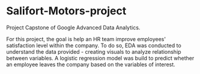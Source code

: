 # Salifort-Motors-project
Project Capstone of Google Advanced Data Analytics.

For this project, the goal is help an HR team improve employees' satisfaction level within the company. To do so, EDA was conducted to
understand the data provided - creating visuals to analyze relationship between variables. A logistic regression model was build to predict 
whether an employee leaves the company based on the variables of interest. 
